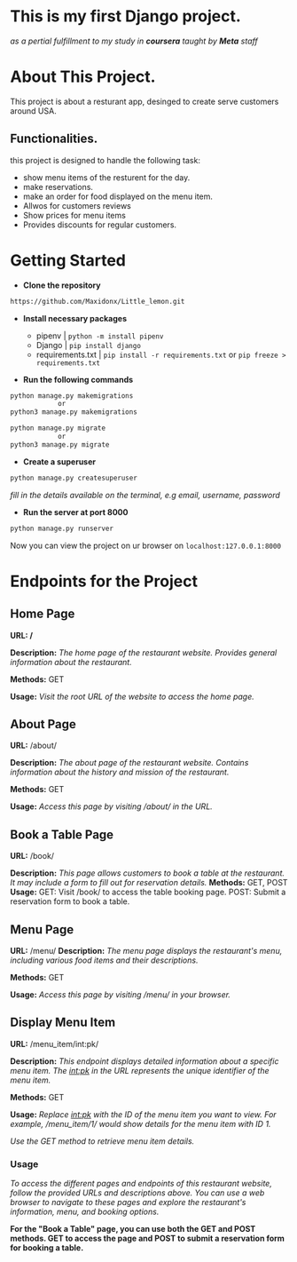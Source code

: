 # This is my first Django project.
*as a pertial fulfillment to my study in **coursera** taught by **Meta** staff*

# About This Project.

This project is about a resturant app, desinged to create serve customers around USA.

## Functionalities.
this project is designed to handle the following task:
- show menu items of the resturent for the day.
- make reservations.
- make an order for food displayed on the menu item.
- Allwos for customers reviews
- Show prices for menu items
- Provides discounts  for regular customers.

# Getting Started
- **Clone the repository**
```bash
https://github.com/Maxidonx/Little_lemon.git
```

- **Install necessary packages**
    - pipenv | `python -m install pipenv`
    - Django | `pip install django`
    - requirements.txt | `pip install -r requirements.txt` or `pip freeze > requirements.txt`

- **Run the following commands**
```bash
python manage.py makemigrations
            or
python3 manage.py makemigrations
```
```bash
python manage.py migrate
            or
python3 manage.py migrate
```
- **Create a superuser**
```bash
python manage.py createsuperuser
```
*fill in the details available on the terminal, e.g email, username, password*
- **Run the server at port 8000**
```bash
python manage.py runserver
```
Now you can view the project on ur browser on `localhost:127.0.0.1:8000`

# Endpoints for the Project

## Home Page

**URL: /**

**Description:** *The home page of the restaurant website. Provides general information about the restaurant.*

**Methods:** GET

**Usage:** *Visit the root URL of the website to access the home page.*

## About Page

**URL:** /about/

**Description:** *The about page of the restaurant website. Contains information about the history and mission of the restaurant.*

**Methods:** GET

**Usage:** *Access this page by visiting /about/ in the URL.*

## Book a Table Page

**URL:** /book/

**Description:** *This page allows customers to book a table at the restaurant. It may include a form to fill out for reservation details.*
**Methods:** GET, POST
**Usage:**
GET: Visit /book/ to access the table booking page.
POST: Submit a reservation form to book a table.

## Menu Page

**URL:** /menu/
**Description:** *The menu page displays the restaurant's menu, including various food items and their descriptions.*

**Methods:** GET

**Usage:** *Access this page by visiting /menu/ in your browser.*

## Display Menu Item

**URL:** /menu_item/int:pk/

**Description:** *This endpoint displays detailed information about a specific menu item. The <int:pk> in the URL represents the unique identifier of the menu item.*

**Methods:** GET

**Usage:**
*Replace <int:pk> with the ID of the menu item you want to view. For example, /menu_item/1/ would show details for the menu item with ID 1.*

*Use the GET method to retrieve menu item details.*

### Usage

*To access the different pages and endpoints of this restaurant website, follow the provided URLs and descriptions above. You can use a web browser to navigate to these pages and explore the restaurant's information, menu, and booking options.*

**For the "Book a Table" page, you can use both the GET and POST methods. GET to access the page and POST to submit a reservation form for booking a table.**
